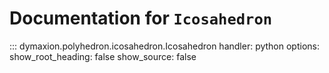 # Documentation for `Icosahedron`

::: dymaxion.polyhedron.icosahedron.Icosahedron
    handler: python
    options:
        show_root_heading: false
        show_source: false